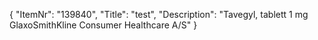 {
  "ItemNr": "139840",
  "Title": "test",
  "Description": "Tavegyl, tablett 1 mg GlaxoSmithKline Consumer Healthcare A/S"
}